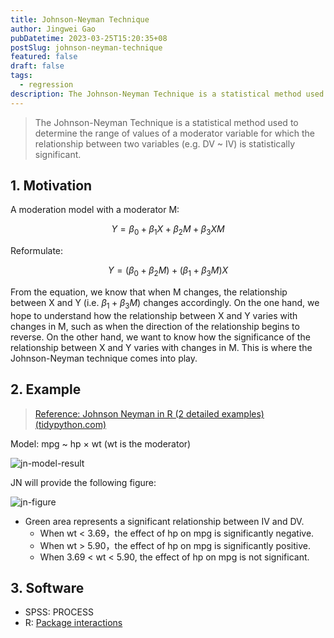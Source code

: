 ```yaml
---
title: Johnson-Neyman Technique
author: Jingwei Gao
pubDatetime: 2023-03-25T15:20:35+08
postSlug: johnson-neyman-technique
featured: false
draft: false
tags:
  - regression
description: The Johnson-Neyman Technique is a statistical method used to determine the range of values of a moderator variable for which the relationship between two variables (e.g. DV ~ IV) is statistically significant.
---
```


> The Johnson-Neyman Technique is a statistical method used to determine the range of values of a moderator variable for which the relationship between two variables (e.g. DV ~ IV) is statistically significant.

## 1. Motivation

A moderation model with a moderator M:

$$Y=\beta_0+\beta_1X+\beta_2M+\beta_3XM$$

Reformulate:

$$Y=(\beta_0+\beta_2M)+(\beta_1+\beta_3M)X$$

From the equation, we know that when M changes, the relationship between X and Y (i.e. $\beta_1+\beta_3M$) changes accordingly. On the one hand, we hope to understand how the relationship between X and Y varies with changes in M, such as when the direction of the relationship begins to reverse. On the other hand, we want to know how the significance of the relationship between X and Y varies with changes in M. This is where the Johnson-Neyman technique comes into play.

## 2. Example

> [Reference: Johnson Neyman in R (2 detailed examples) (tidypython.com)](https://tidypython.com/johnson-neyman-in-r-2-detailed-examples/)

Model: mpg ~ hp × wt (wt is the moderator)

![jn-model-result](/assets/jn-model-result.png)

JN will provide the following figure:

![jn-figure](/assets/jn-figure.png)

- Green area represents a significant relationship between IV and DV.
  - When wt < 3.69，the effect of hp on mpg is significantly negative.
  - When wt > 5.90，the effect of hp on mpg is significantly positive.
  - When 3.69 < wt < 5.90, the effect of hp on mpg is not significant.

## 3. Software

- SPSS: PROCESS
- R: [Package interactions](https://cran.r-project.org/web/packages/interactions/index.html)
